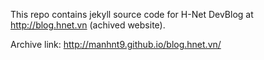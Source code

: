 This repo contains jekyll source code for H-Net DevBlog at http://blog.hnet.vn (achived website).

Archive link: http://manhnt9.github.io/blog.hnet.vn/
